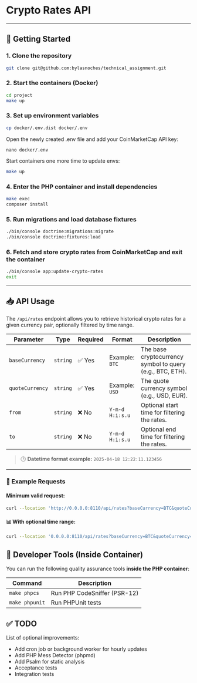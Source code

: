 # Crypto Rates API

---

## 🚀 Getting Started

### 1. Clone the repository
```bash
git clone git@github.com:bylasnoches/technical_assignment.git
```

### 2. Start the containers (Docker)
```bash
cd project
make up
```

### 3. Set up environment variables
```bash
cp docker/.env.dist docker/.env
```
 Open the newly created .env file and add your CoinMarketCap API key:
```
nano docker/.env
```
Start containers one more time to update envs:
```bash
make up
```

### 4. Enter the PHP container and install dependencies
```bash
make exec
composer install
```

### 5. Run migrations and load database fixtures
```bash
./bin/console doctrine:migrations:migrate
./bin/console doctrine:fixtures:load
```

### 6. Fetch and store crypto rates from CoinMarketCap and exit the container
```bash
./bin/console app:update-crypto-rates
exit
```

----------

## 📥 API Usage

The `/api/rates` endpoint allows you to retrieve historical crypto rates for a given currency pair, optionally filtered by time range.

| Parameter         | Type      | Required | Format                      | Description                                                               |
|-------------------|-----------|----------|------------------------------|---------------------------------------------------------------------------|
| `baseCurrency`    | `string`  | ✅ Yes   | Example: `BTC`              | The base cryptocurrency symbol to query (e.g., BTC, ETH).                |
| `quoteCurrency`   | `string`  | ✅ Yes   | Example: `USD`              | The quote currency symbol (e.g., USD, EUR).                          |
| `from`            | `string`  | ❌ No    | `Y-m-d H:i:s.u`             | Optional start time for filtering the rates.                             |
| `to`              | `string`  | ❌ No    | `Y-m-d H:i:s.u`             | Optional end time for filtering the rates.                               |

> 🕒 **Datetime format example:** `2025-04-18 12:22:11.123456`

---

### 🧪 Example Requests

#### Minimum valid request:

```bash
curl --location 'http://0.0.0.0:8110/api/rates?baseCurrency=BTC&quoteCurrency=USD'
```

#### 📊 With optional time range:

```bash
curl --location '0.0.0.0:8110/api/rates?baseCurrency=BTC&quoteCurrency=USD&from=2025-04-18%2012%3A22%3A11.000000&to=2025-04-18%2012%3A29%3A14.000000'
```

## 🧪 Developer Tools (Inside Container)

You can run the following quality assurance tools **inside the PHP container**:

| Command         | Description                       |
|----------------|-----------------------------------|
| `make phpcs`    | Run PHP CodeSniffer (PSR-12)      |
| `make phpunit`  | Run PHPUnit tests                 |


## ✅ TODO

List of optional improvements:

- Add cron job or background worker for hourly updates
- Add PHP Mess Detector (phpmd)
- Add Psalm for static analysis
- Acceptance tests
- Integration tests